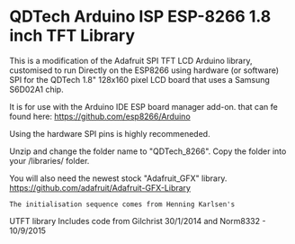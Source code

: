 # QDTech Arduino ISP ESP-8266 1.8 inch TFT Library

  This is a modification of the Adafruit SPI TFT LCD Arduino 
  library, customised to run Directly on the ESP8266 using hardware (or software) SPI for 
  the QDTech 1.8" 128x160 pixel LCD board that uses a Samsung 
  S6D02A1 chip. 
  
  It is for use with the Arduino IDE ESP board manager add-on. that can fe found here: https://github.com/esp8266/Arduino
  

  Using the hardware SPI pins is highly recommeneded.
  
  Unzip and change the folder name to "QDTech_8266".
  Copy the folder into your
  <arduinosketchfolder>/libraries/ folder.
  
  You will also need the newest stock "Adafruit_GFX" library.
  https://github.com/adafruit/Adafruit-GFX-Library
  
    The initialisation sequence comes from Henning Karlsen's
  UTFT library
  Includes code from Gilchrist 30/1/2014 and Norm8332 - 10/9/2015

